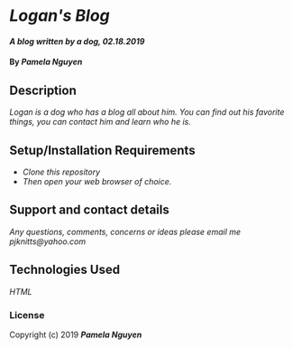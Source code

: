 # _Logan's Blog_

#### _A blog written by a dog, 02.18.2019_

#### By _**Pamela Nguyen**_

## Description

_Logan is a dog who has a blog all about him. You can find out his favorite things, you can contact him and learn who he is._

## Setup/Installation Requirements

* _Clone this repository_
* _Then open your web browser of choice._


## Support and contact details

_Any questions, comments, concerns or ideas please email me pjknitts@yahoo.com_

## Technologies Used

_HTML_

### License


Copyright (c) 2019 **_Pamela Nguyen_**

